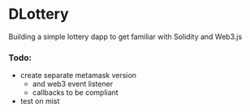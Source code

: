 # DLottery
Building a simple lottery dapp to get familiar with Solidity and Web3.js

### Todo:
- create separate metamask version
  - and web3 event listener
  - callbacks to be compliant
- test on mist
